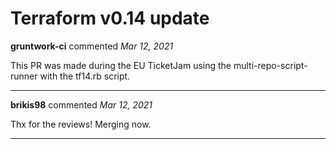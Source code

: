 # Terraform v0.14 update

**gruntwork-ci** commented *Mar 12, 2021*

This PR was made during the EU TicketJam using the multi-repo-script-runner with the tf14.rb script.
<br />
***


**brikis98** commented *Mar 12, 2021*

Thx for the reviews! Merging now.
***

